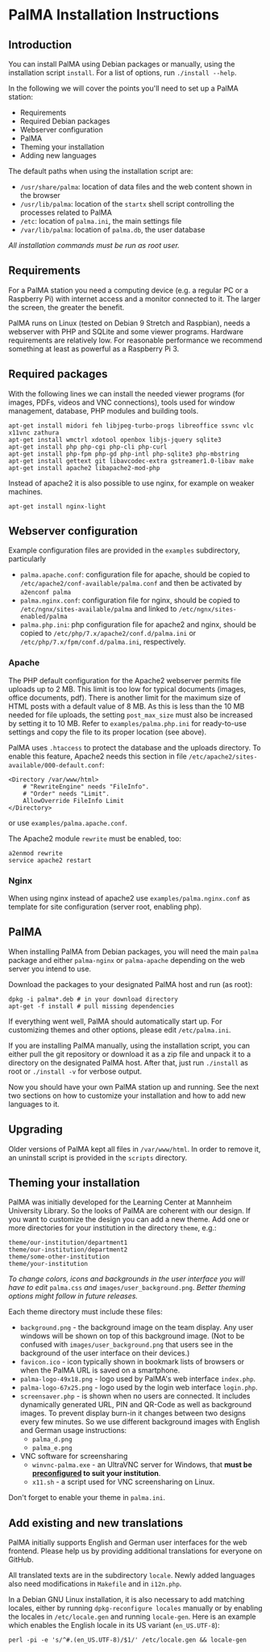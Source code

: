 # PalMA Installation Instructions

## Introduction

You can install PalMA using Debian packages or manually, using the
installation script `install`. For a list of options, run `./install
--help`.

In the following we will cover the points you'll need to set up a PalMA station:

* Requirements
* Required Debian packages
* Webserver configuration
* PalMA
* Theming your installation
* Adding new languages

The default paths when using the installation script are:
* `/usr/share/palma`: location of data files and the web content shown
  in the browser
* `/usr/lib/palma`: location of the `startx` shell script controlling
  the processes related to PalMA
* `/etc`: location of `palma.ini`, the main settings file
* `/var/lib/palma`: location of `palma.db`, the user database

_All installation commands must be run as root user._

## Requirements

For a PalMA station you need a computing device (e.g. a regular PC or a Raspberry Pi) with internet access and a monitor connected to it. The larger the screen, the greater the benefit.

PalMA runs on Linux (tested on Debian 9 Stretch and Raspbian), needs a webserver with PHP and SQLite and some viewer programs.
Hardware requirements are relatively low. For reasonable performance we recommend something at least as powerful as a Raspberry Pi 3.

## Required packages

With the following lines we can install the needed viewer programs (for images, PDFs, videos and VNC connections), tools used for window management, database, PHP modules and building tools.

    apt-get install midori feh libjpeg-turbo-progs libreoffice ssvnc vlc x11vnc zathura
    apt-get install wmctrl xdotool openbox libjs-jquery sqlite3
    apt-get install php php-cgi php-cli php-curl
    apt-get install php-fpm php-gd php-intl php-sqlite3 php-mbstring
    apt-get install gettext git libavcodec-extra gstreamer1.0-libav make
    apt-get install apache2 libapache2-mod-php

Instead of apache2 it is also possible to use nginx, for example on weaker machines.

    apt-get install nginx-light

## Webserver configuration

Example configuration files are provided in the `examples`
subdirectory, particularly
* `palma.apache.conf`: configuration file for apache, should be copied to `/etc/apache2/conf-available/palma.conf` and then be activated by `a2enconf palma`
* `palma.nginx.conf`: configuration file for nginx, should be copied to `/etc/ngnx/sites-available/palma` and linked to `/etc/ngnx/sites-enabled/palma`
* `palma.php.ini`: php configuration file for apache2 and nginx, should be copied to `/etc/php/7.x/apache2/conf.d/palma.ini` or `/etc/php/7.x/fpm/conf.d/palma.ini`, respectively.

### Apache

The PHP default configuration for the Apache2 webserver permits file
uploads up to 2 MB. This limit is too low for typical documents
(images, office documents, pdf). There is another limit for the
maximum size of HTML posts with a default value of 8 MB.  As this is
less than the 10 MB needed for file uploads, the setting
`post_max_size` must also be increased by setting it to 10 MB.  Refer
to `examples/palma.php.ini` for ready-to-use settings and copy the
file to its proper location (see above).

PalMA uses `.htaccess` to protect the database and the uploads directory.
To enable this feature, Apache2 needs this section in file
`/etc/apache2/sites-available/000-default.conf`:

    <Directory /var/www/html>
        # "RewriteEngine" needs "FileInfo".
        # "Order" needs "Limit".
        AllowOverride FileInfo Limit
    </Directory>
    
or use `examples/palma.apache.conf`.

The Apache2 module `rewrite` must be enabled, too:

    a2enmod rewrite
    service apache2 restart

### Nginx

When using nginx instead of apache2 use `examples/palma.nginx.conf` as
template for site configuration (server root, enabling php).

## PalMA

When installing PalMA from Debian packages, you will need the main
`palma` package and either `palma-nginx` or `palma-apache` depending
on the web server you intend to use.

Download the packages to your designated PalMA host and run (as root):

    dpkg -i palma*.deb # in your download directory
    apt-get -f install # pull missing dependencies
     
If everything went well, PalMA should automatically start up.
For customizing themes and other options, please edit `/etc/palma.ini`.

If you are installing PalMA manually, using the installation script,
you can either pull the git repository or download it as a zip file and unpack it to a directory on the designated PalMA host. After that, just run `./install` as root or `./install -v` for verbose output.

Now you should have your own PalMA station up and running.  See the
next two sections on how to customize your installation and how to add
new languages to it.

## Upgrading

Older versions of PalMA kept all files in `/var/www/html`. In order to
remove it, an uninstall script is provided in the `scripts` directory.

## Theming your installation

PalMA was initially developed for the Learning Center at Mannheim University
Library. So the looks of PalMA are coherent with our design.
If you want to customize the design you can add a new theme.
Add one or more directories for your institution in the directory `theme`, e.g.:

    theme/our-institution/department1
    theme/our-institution/department2
    theme/some-other-institution
    theme/your-institution

_To change colors, icons and backgrounds in the user interface you will have to edit_ `palma.css` _and_ `images/user_background.png`.
_Better theming options might follow in future releases._

Each theme directory must include these files:

* `background.png` - the background image on the team display. Any user windows will be shown on top of this background image. (Not to be confused with `images/user_background.png` that users see in the background of the user interface on their devices.)
* `favicon.ico` - icon typically shown in bookmark lists of browsers or when the PalMA URL is saved on a smartphone.
* `palma-logo-49x18.png` - logo used by PalMA's web interface `index.php`.
* `palma-logo-67x25.png` - logo used by the login web interface `login.php`.
* `screensaver.php` - is shown when no users are connected. It includes dynamically generated URL, PIN and QR-Code as well as background images. To prevent display burn-in it changes between two designs every few minutes. So we use different background images with English and German usage instructions:
  * `palma_d.png`
  * `palma_e.png`
* VNC software for screensharing
  * `winvnc-palma.exe` - an UltraVNC server for Windows, that **must be [preconfigured](http://www.uvnc.com/docs/uvnc-sc.html]) to suit your institution**.
  * `x11.sh` - a script used for VNC screensharing on Linux.

Don't forget to enable your theme in `palma.ini`.

## Add existing and new translations

PalMA initially supports English and German user interfaces for the web
frontend. Please help us by providing additional translations for everyone on GitHub.

All translated texts are in the subdirectory `locale`.
Newly added languages also need modifications in `Makefile` and in `i12n.php`.

In a Debian GNU Linux installation, it is also necessary to add matching
locales, either by running `dpkg-reconfigure locales` manually or by enabling
the locales in `/etc/locale.gen` and running `locale-gen`. Here is an
example which enables the English locale in its US variant (`en_US.UTF-8`):

    perl -pi -e 's/^#.(en_US.UTF-8)/$1/' /etc/locale.gen && locale-gen
